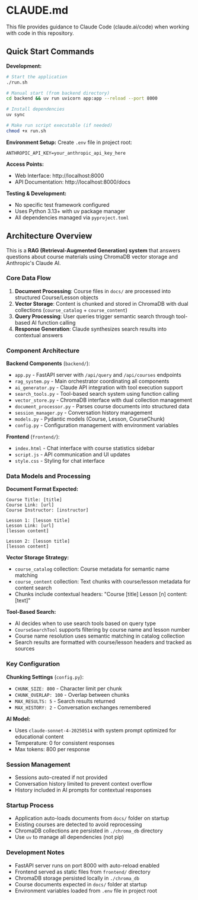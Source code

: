 # CLAUDE.md

This file provides guidance to Claude Code (claude.ai/code) when working with code in this repository.

## Quick Start Commands

**Development:**
```bash
# Start the application
./run.sh

# Manual start (from backend directory)
cd backend && uv run uvicorn app:app --reload --port 8000

# Install dependencies
uv sync

# Make run script executable (if needed)
chmod +x run.sh
```

**Environment Setup:**
Create `.env` file in project root:
```
ANTHROPIC_API_KEY=your_anthropic_api_key_here
```

**Access Points:**
- Web Interface: http://localhost:8000
- API Documentation: http://localhost:8000/docs

**Testing & Development:**
- No specific test framework configured
- Uses Python 3.13+ with uv package manager
- All dependencies managed via `pyproject.toml`

## Architecture Overview

This is a **RAG (Retrieval-Augmented Generation) system** that answers questions about course materials using ChromaDB vector storage and Anthropic's Claude AI.

### Core Data Flow
1. **Document Processing**: Course files in `docs/` are processed into structured Course/Lesson objects
2. **Vector Storage**: Content is chunked and stored in ChromaDB with dual collections (`course_catalog` + `course_content`)
3. **Query Processing**: User queries trigger semantic search through tool-based AI function calling
4. **Response Generation**: Claude synthesizes search results into contextual answers

### Component Architecture

**Backend Components** (`backend/`):
- `app.py` - FastAPI server with `/api/query` and `/api/courses` endpoints
- `rag_system.py` - Main orchestrator coordinating all components
- `ai_generator.py` - Claude API integration with tool execution support
- `search_tools.py` - Tool-based search system using function calling
- `vector_store.py` - ChromaDB interface with dual collection management
- `document_processor.py` - Parses course documents into structured data
- `session_manager.py` - Conversation history management
- `models.py` - Pydantic models (Course, Lesson, CourseChunk)
- `config.py` - Configuration management with environment variables

**Frontend** (`frontend/`):
- `index.html` - Chat interface with course statistics sidebar
- `script.js` - API communication and UI updates
- `style.css` - Styling for chat interface

### Data Models and Processing

**Document Format Expected:**
```
Course Title: [title]
Course Link: [url] 
Course Instructor: [instructor]

Lesson 1: [lesson title]
Lesson Link: [url]
[lesson content]

Lesson 2: [lesson title]
[lesson content]
```

**Vector Storage Strategy:**
- `course_catalog` collection: Course metadata for semantic name matching
- `course_content` collection: Text chunks with course/lesson metadata for content search
- Chunks include contextual headers: "Course [title] Lesson [n] content: [text]"

**Tool-Based Search:**
- AI decides when to use search tools based on query type
- `CourseSearchTool` supports filtering by course name and lesson number
- Course name resolution uses semantic matching in catalog collection
- Search results are formatted with course/lesson headers and tracked as sources

### Key Configuration

**Chunking Settings** (`config.py`):
- `CHUNK_SIZE: 800` - Character limit per chunk
- `CHUNK_OVERLAP: 100` - Overlap between chunks
- `MAX_RESULTS: 5` - Search results returned
- `MAX_HISTORY: 2` - Conversation exchanges remembered

**AI Model:**
- Uses `claude-sonnet-4-20250514` with system prompt optimized for educational content
- Temperature: 0 for consistent responses
- Max tokens: 800 per response

### Session Management
- Sessions auto-created if not provided
- Conversation history limited to prevent context overflow
- History included in AI prompts for contextual responses

### Startup Process
- Application auto-loads documents from `docs/` folder on startup
- Existing courses are detected to avoid reprocessing
- ChromaDB collections are persisted in `./chroma_db` directory
- Use `uv` to manage all dependencies (not pip)

### Development Notes
- FastAPI server runs on port 8000 with auto-reload enabled
- Frontend served as static files from `frontend/` directory
- ChromaDB storage persisted locally in `./chroma_db`
- Course documents expected in `docs/` folder at startup
- Environment variables loaded from `.env` file in project root